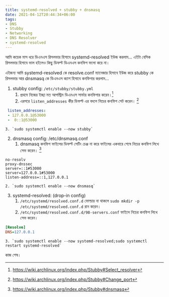 ```yaml
---
title: systemd-resolved + stubby + dnsmasq
date: 2021-04-12T20:44:34+06:00
tags:
- DNS
- Stubby
- Networking
- DNS Resolver
- systemd-resolved
---
```

আমি কয়েক মাস ধরে ডিএনএস রিসলভার হিসাবে systemd-resolved ইউজ করলাম... এইটা বেসিক রিসলভার হিসাবে ভাল হইলেও কিছু ডিফল্ট ডিএনএস কনফিগ ফলো করে না।

এইজন্য আমি systemd-resolved কে resolve.conf ম্যানেজার হিসাবে ইউজ করে stubby কে রিসলভার আর dnsmasq কে ডিএনএস ক্যাশ হিসাবে কনফিগার করলাম...

1. stubby config: `/etc/stubby/stubby.yml`
	1. প্রথমে নিজের ইচ্ছা মত আপস্ট্রিম ডিএনএস সার্ভার কনফিগার করেন।[^1]
	2. এরপরে `listen_addresses` কীর ডিফল্ট এর বদলে নিচের কনফিগ সেট করেন। [^2]
```yaml
 listen_addresses:
 - 127.0.0.1@53000
 -  0::1@53000
```
	
	3. `sudo systemctl enable --now stubby`
2. dnsmasq config: /etc/dnsmasq.conf
	1. dnsmasq কনফিগ ফাইলের ডিফল্ট সেটিং চেঞ্জ না করে ফাইলের একবারে শেষে নিচের কনফিগ লিখে সেভ করেন। [^3]
```
no-resolv
proxy-dnssec
server=::1#53000
server=127.0.0.1#53000
listen-address=::1,127.0.0.1
```
	2. `sudo systemctl enable --now dnsmasq`
3. systemd-resolved: (drop-in config)
	1. `/etc/systemd/resolved.conf.d` ফোল্ডার না থাকলে `sudo mkdir -p /etc/systemd/resolved.conf.d` রান করেন।
	2. `/etc/systemd/resolved.conf.d/98-servers.conf` ফাইলে নিচের কনফিগ লিখে সেভ করেন।
```ini
[Resolve]
DNS=127.0.0.1
```
	3. `sudo systemctl enable --now systemd-resolved;sudo systemctl restart systemd-resolved`

কাজ শেষ।

[^1]: https://wiki.archlinux.org/index.php/Stubby#Select_resolver
[^2]: https://wiki.archlinux.org/index.php/Stubby#Change_port
[^3]: https://wiki.archlinux.org/index.php/Stubby#dnsmasq
